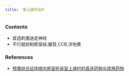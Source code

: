 ```yaml
---
title:  室上速的治疗
--- 
```


### Contents
- 首选刺激迷走神经
- 不行就抑制房室结:腺苷,CCB,洋地黄
### References
- [预激综合征伴顺向房室折返室上速时的首选药物与禁用药物](/预激综合征伴顺向房室折返室上速时的首选药物与禁用药物)
